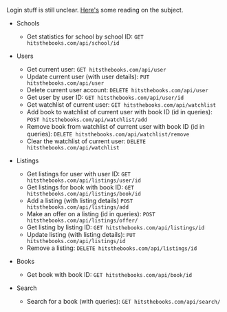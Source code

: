 Login stuff is still unclear. [Here's](http://stackoverflow.com/questions/15496915/how-to-implement-a-secure-rest-api-with-node-js) some reading on the subject. 

- Schools
	- Get statistics for school by school ID:
	`GET hitsthebooks.com/api/school/id`
- Users
	- Get current user: 
	`GET hitsthebooks.com/api/user`
	- Update current user (with user details): 
	`PUT hitsthebooks.com/api/user`
	- Delete current user account:
	`DELETE hitsthebooks.com/api/user`
	- Get user by user ID:
	`GET hitsthebooks.com/api/user/id`
	- Get watchlist of current user:
	`GET hitsthebooks.com/api/watchlist`
	- Add book to watchlist of current user with book ID (id in queries):
	`POST hitsthebooks.com/api/watchlist/add`
	- Remove book from watchlist of current user with book ID (id in queries):
	`DELETE hitsthebooks.com/api/watchlist/remove`
	- Clear the watchlist of current user:
	`DELETE hitsthebooks.com/api/watchlist`
	
- Listings
	- Get listings for user with user ID: 
	`GET hitsthebooks.com/api/listings/user/id`
	- Get listings for book with book ID:
	`GET hitsthebooks.com/api/listings/book/id`
	- Add a listing (with listing details)
	`POST hitsthebooks.com/api/listings/add`
	- Make an offer on a listing (id in queries):
	`POST hitsthebooks.com/api/listings/offer/`
	- Get listing by listing ID:
	`GET hitsthebooks.com/api/listings/id`
	- Update listing (with listing details):
	`PUT hitsthebooks.com/api/listings/id`
	- Remove a listing:
	`DELETE hitsthebooks.com/api/listings/id`
	
- Books
	- Get book with book ID:
	`GET hitsthebooks.com/api/book/id`

- Search
	- Search for a book (with queries):
	`GET hitsthebooks.com/api/search/`